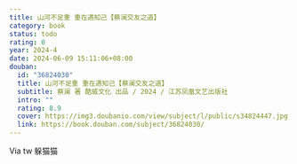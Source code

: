 ```yaml
---
title: 山河不足重 重在遇知己【蔡澜交友之道】
category: book
status: todo
rating: 0
year: 2024-4
date: 2024-06-09 15:11:06+08:00
douban:
  id: "36824030"
  title: 山河不足重 重在遇知己【蔡澜交友之道】
  subtitle: 蔡澜 著 酷威文化 出品 / 2024 / 江苏凤凰文艺出版社
  intro: ""
  rating: 8.9
  cover: https://img3.doubanio.com/view/subject/l/public/s34824447.jpg
  link: https://book.douban.com/subject/36824030/
---
```


Via tw 躲猫猫
